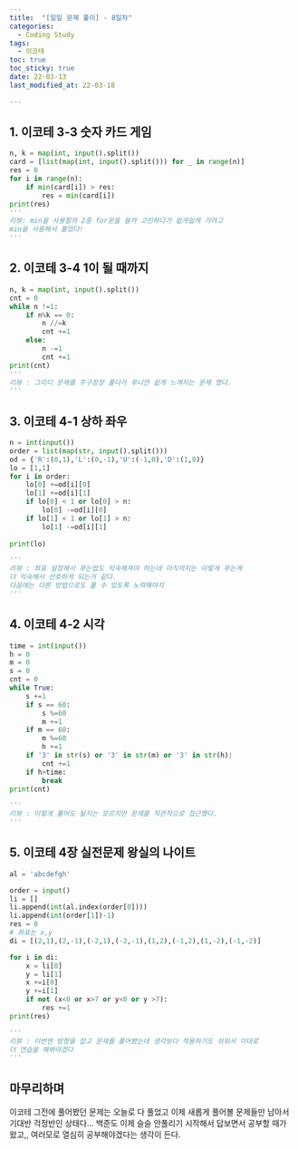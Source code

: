 ```yaml
---
title:  "[일일 문제 풀이] - 8일차"
categories:
  - Coding Study
tags:
  - 이코테
toc: true
toc_sticky: true 
date: 22-03-13
last_modified_at: 22-03-18

---
```

## 1. 이코테 3-3 숫자 카드 게임
```python
n, k = map(int, input().split())
card = [list(map(int, input().split())) for _ in range(n)]
res = 0
for i in range(n):
    if min(card[i]) > res:
        res = min(card[i])
print(res)
'''
리뷰: min을 사용할까 2중 for문을 쓸까 고민하다가 쉽게쉽게 가려고
min을 사용해서 풀었다!
'''
```
<!-- <details>
<summary>문제 출처</summary>
<div markdown="1">       

[1654번](https://www.acmicpc.net/problem/1654)

</div>
</details>
 -->
## 2. 이코테 3-4 1이 될 때까지
```python
n, k = map(int, input().split())
cnt = 0
while n !=1:
    if n%k == 0:
        n //=k
        cnt +=1
    else:
        n -=1
        cnt +=1
print(cnt)    
'''
리뷰 : 그리디 문제를 주구장창 풀다가 푸니깐 쉽게 느껴지는 문제 였다.
'''
```

## 3. 이코테 4-1 상하 좌우
```python
n = int(input())
order = list(map(str, input().split()))
od = {'R':(0,1),'L':(0,-1),'U':(-1,0),'D':(1,0)}
lo = [1,1]
for i in order:
    lo[0] +=od[i][0]
    lo[1] +=od[i][1]
    if lo[0] < 1 or lo[0] > n:
        lo[0] -=od[i][0]
    if lo[1] < 1 or lo[1] > n:
        lo[1] -=od[i][1]
    
print(lo)

'''
리뷰 : 좌표 설정해서 푸는법도 익숙해져야 하는데 아직까지는 이렇게 푸는게
더 익숙해서 선호하게 되는거 같다.
다음에는 다른 방법으로도 풀 수 있도록 노력해야지
'''
```

## 4. 이코테 4-2 시각
```python
time = int(input())
h = 0
m = 0
s = 0
cnt = 0
while True:
    s +=1
    if s == 60:
        s %=60
        m +=1
    if m == 60:
        m %=60
        h +=1
    if '3' in str(s) or '3' in str(m) or '3' in str(h):
        cnt +=1
    if h>time:
        break
print(cnt)

'''
리뷰 : 이렇게 풀어도 될지는 모르지만 문제를 직관적으로 접근했다.
'''

```

## 5. 이코테 4장 실전문제 왕실의 나이트
```python
al = 'abcdefgh'

order = input()
li = []
li.append(int(al.index(order[0])))
li.append(int(order[1])-1)
res = 0
# 좌표는 x,y 
di = [(2,1),(2,-1),(-2,1),(-2,-1),(1,2),(-1,2),(1,-2),(-1,-2)]

for i in di:
    x = li[0]
    y = li[1]
    x +=i[0]
    y +=i[1]
    if not (x<0 or x>7 or y<0 or y >7):
        res +=1
print(res)

'''
리뷰 : 이번엔 방향을 잡고 문제를 풀어봤는데 생각보다 적용하기도 쉬워서 이대로
더 연습을 해봐야겠다
'''

```

## 마무리하며
이코테 그전에 풀어봤던 문제는 오늘로 다 풀었고 이제 새롭게 풀어볼 문제들만 남아서 기대반 걱정반인 상태다...
백준도 이제 슬슬 안풀리기 시작해서 답보면서 공부할 때가 왔고,, 여러모로 열심히 공부해야겠다는 생각이 든다.


